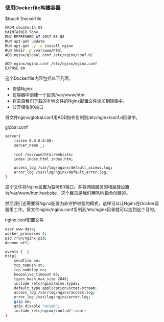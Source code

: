 ### 使用Dockerfile构建容器

$touch Dockerfile

```bash
FROM ubuntu:14.04
MAINTAINER Tony 
ENV REFRESHED_AT 2017-05-08
RUN apt-get update
RUN apt-get -y -q install nginx
RUN mkdir -p /var/www/html
ADD nginx/global.conf /etc/nginx/conf.d/

ADD nginx/nginx.conf /etc/nginx/nginx.conf
EXPOSE 80
```

这个Dockerfile内容包括以下几项。

- 安装Nginx
- 在容器中创建一个目录/var/www/html
- 将来自我们下载的本地文件的Nginx配置文件添加到镜像中。
- 公开镜像80端口

将文件nginx/global.conf用ADD指令复制到/etc/nginx/conf.d目录中。

global.conf

```bash
server{
    listen 0.0.0.0:80;
    server_name _;
    
    root /var/www/html/website;
    index index.html index.htm;

    access_log /var/log/nginx/default_access.log;
    error_log /var/log/nginx/default_error.log;
}
```

这个文件将Nginx设置为监听80端口，并将网络服务的根路径设置为/var/www/html/website，这个目录是我们用RUN指令创建的。

然后我们还需要将Nginx配置为非守护进程的模式，这样可以让Nginx在Docker容器里工作。将文件nginx/nginx.conf复制到/etc/nginx目录就可以达到这个目的。

nginx.conf配置文件

```bash
user www-data;
worker_processes 4;
pid /run/nginx.pid;
daemon off;

events {  }
http{
    sendfile on;
    tcp_nopush on;
    tcp_nodelay on;
    keepalive_timeout 65;
    types_hash_max_size 2048;
    include /etc/nginx/mime.types;
    default_type application/octet-stream;
    access_log /var/log/nginx/access.log;
    error_log /var/log/nginx/error.log;
    gzip on;
    gzip_disable "msie6";
    include /etc/nginx/conf.d/*.conf;
}
```
